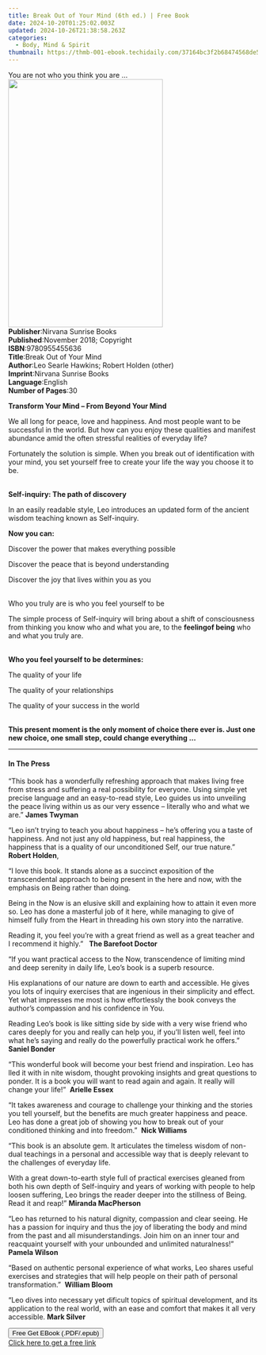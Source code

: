 ```yaml
---
title: Break Out of Your Mind (6th ed.) | Free Book
date: 2024-10-20T01:25:02.003Z
updated: 2024-10-26T21:38:58.263Z
categories:
  - Body, Mind & Spirit
thumbnail: https://thmb-001-ebook.techidaily.com/37164bc3f2b68474568de5db188d63f505c50080c8316dccb95a20d3257eaf95.jpg
---
```

<main id="book-container">
  <div class="flex flex-col">
    <div class="book-brief flex-1 py-6 px-4 sm:p-6 md:py-10 md:px-8">
      <!-- brief-->
      <div class="book-brief-main">You are not who you think you are ...</div>
    </div>
    <div
      class="book-meta-info flex-1 grid gap-4 col-start-1 col-end-3 row-start-1 sm:mb-6 sm:grid-cols-4 lg:gap-6 lg:col-start-2 lg:row-end-6 lg:row-span-6 lg:mb-0"
    >
      <div
        class="book-meta-info-left place-content-center mt-4 p-4 text-sm leading-6 col-start-2 col-span-2 dark:text-slate-400"
      >
        <img
          class="w-full h-500 object-cover rounded-lg sm:h-255 sm:col-span-2 lg:col-span-full"
          src="https://img-001-ebook.techidaily.com/bc1db4a9a4477f1fd13eb02df7127a51d1198901075c9736274ef1502b2b2718.jpg"
          alt=""
          width="312"
          height="500"
        />
      </div>
      <div
        class="book-meta-info-right mt-2 col-start-1 row-start-2 col-span-3 self-center"
      >
        <!-- meta data  -->
        <div class="flex flex-col px-4 md:px-8">
          <div class="flex-1">
            <strong>Publisher</strong>:<span class="px-2"
              >Nirvana Sunrise Books</span
            >
          </div>
          <div class="flex-1">
            <strong>Published</strong>:<span class="px-2"
              >November 2018; Copyright</span
            >
          </div>
          <div class="flex-1">
            <strong>ISBN</strong>:<span class="px-2">9780955455636</span>
          </div>
          <div class="flex-1">
            <strong>Title</strong>:<span class="px-2"
              >Break Out of Your Mind</span
            >
          </div>
          <div class="flex-1">
            <strong>Author</strong>:<span class="px-2"
              >Leo Searle Hawkins; Robert Holden (other)</span
            >
          </div>
          <div class="flex-1">
            <strong>Imprint</strong>:<span class="px-2"
              >Nirvana Sunrise Books</span
            >
          </div>
          <div class="flex-1">
            <strong>Language</strong>:<span class="px-2">English</span>
          </div>
          <div class="flex-1">
            <strong>Number of Pages</strong>:<span class="px-2">30</span>
          </div>
        </div>
      </div>
    </div>
    <div class="book-description flex-1 py-6 px-4 sm:p-6 md:py-10 md:px-8">
      <div class="book-description-main">
        <div accordion-content="" id="description">
          <p><strong>Transform Your Mind – From Beyond Your Mind</strong></p>
          <p>
            We all long for peace, love and happiness. And most people want to
            be successful in the world. But how can you enjoy these qualities
            and manifest abundance amid the often stressful realities of
            everyday life?
          </p>
          <p>
            Fortunately the solution is simple. When you break out of
            identification with your mind, you set yourself free to create your
            life the way you choose it to be.<br />&nbsp;
          </p>
          <p><strong>Self-inquiry: The path of discovery</strong></p>
          <p>
            In an easily readable style, Leo introduces an updated form of the
            ancient wisdom teaching known as Self-inquiry.
          </p>
          <p><strong>Now you can:</strong></p>
          <p>Discover the power that makes everything possible</p>
          <p>Discover the peace that is beyond understanding</p>
          <p>Discover the joy that lives within you as you</p>
          <p><br />Who you truly are is who you feel yourself to be</p>
          <p>
            The simple process of Self-inquiry will bring about a shift of
            consciousness from thinking you know who and what you are, to the
            <strong>feeling</strong><strong></strong
            ><strong>of being</strong> who and what you truly are.<br />&nbsp;
          </p>
          <p><strong>Who you feel yourself to be determines:</strong></p>
          <p>The quality of your life</p>
          <p>The quality of your relationships</p>
          <p>The quality of your success in the world</p>
          <p>
            <br /><strong>T</strong><strong>his present moment is the </strong
            ><strong>only</strong><strong> moment of choice there </strong
            ><strong
              >ever is. Just one new choice, one small step, could change
              everything ...</strong
            >
          </p>
        </div>
        <div class="accordion-fader"></div>
      </div>
    </div>
    <div class="book-excerpts flex-1 py-6 px-4 sm:p-6 md:py-10 md:px-8">
      <!-- excerpts-->
      <div class="book-excerpts-main">
        <hr />
        <h4 class="placeholder placeholder-heading">
          <span>In The Press</span>
        </h4>
        <p></p>
        <p>
          “This book has a wonderfully refreshing approach that makes living
          free from stress and suffering a real possibility for everyone. Using
          simple yet precise language and an easy-to-read style, Leo guides us
          into unveiling the peace living within us as our very essence –
          literally who and what we are.” <strong>James Twyman</strong>
        </p>
        <p>
          “Leo isn’t trying to teach you about happiness – he’s offering you a
          taste of happiness. And not just any old happiness, but real
          happiness, the happiness that is a quality of our unconditioned Self,
          our true nature.” <strong>Robert Holden</strong>,
        </p>
        <p>
          “I love this book. It stands alone as a succinct exposition of the
          transcendental approach to being present in the here and now, with the
          emphasis on Being rather than doing.
        </p>
        <p>
          Being in the Now is an elusive skill and explaining how to attain it
          even more so. Leo has done a masterful job of it here, while managing
          to give of himself fully from the Heart in threading his own story
          into the narrative.
        </p>
        <p>
          Reading it, you feel you’re with a great friend as well as a great
          teacher and I recommend it highly.”&nbsp;&nbsp;
          <strong>The Barefoot Doctor </strong>
        </p>
        <p>
          “If you want practical access to the Now, transcendence of limiting
          mind and deep serenity in daily life, Leo’s book is a superb resource.
        </p>
        <p>
          His explanations of our nature are down to earth and accessible. He
          gives you lots of inquiry exercises that are ingenious in their
          simplicity and effect. Yet what impresses me most is how effortlessly
          the book conveys the author’s compassion and his confidence in You.
        </p>
        <p>
          Reading Leo’s book is like sitting side by side with a very wise
          friend who cares deeply for you and really can help you, if you’ll
          listen well, feel into what he’s saying and really do the powerfully
          practical work he offers.” <strong>Saniel Bonder </strong>
        </p>
        <p>
          “This wonderful book will become your best friend and inspiration. Leo
          has lled it with in nite wisdom, thought provoking insights and great
          questions to ponder. It is a book you will want to read again and
          again. It really will change your life!”&nbsp;
          <strong>Arielle Essex </strong>
        </p>
        <p>
          “It takes awareness and courage to challenge your thinking and the
          stories you tell yourself, but the benefits are much greater happiness
          and peace. Leo has done a great job of showing you how to break out of
          your conditioned thinking and into freedom.”&nbsp;
          <strong>Nick Williams </strong>
        </p>
        <p>
          “This book is an absolute gem. It articulates the timeless wisdom of
          non-dual teachings in a personal and accessible way that is deeply
          relevant to the challenges of everyday life.
        </p>
        <p>
          With a great down-to-earth style full of practical exercises gleaned
          from both his own depth of Self-inquiry and years of working with
          people to help loosen suffering, Leo brings the reader deeper into the
          stillness of Being. Read it and reap!”
          <strong>Miranda MacPherson </strong>
        </p>
        <p>
          “Leo has returned to his natural dignity, compassion and clear seeing.
          He has a passion for inquiry and thus the joy of liberating the body
          and mind from the past and all misunderstandings. Join him on an inner
          tour and reacquaint yourself with your unbounded and unlimited
          naturalness!” <strong>Pamela Wilson </strong>
        </p>
        <p>
          “Based on authentic personal experience of what works, Leo shares
          useful exercises and strategies that will help people on their path of
          personal transformation.”&nbsp; <strong>William Bloom </strong>
        </p>
        <p>
          “Leo dives into necessary yet dificult topics of spiritual
          development, and its application to the real world, with an ease and
          comfort that makes it all very accessible.
          <strong>Mark Silver</strong>
        </p>
        <p></p>
      </div>
    </div>
    <div
      class="book-about-author flex-1 py-6 px-4 sm:p-6 md:py-10 md:px-8"
    ></div>
    <div class="book-free-get flex-1 py-6 px-4 sm:p-6 md:py-10 md:px-8">
      <button
        id="btn-free-get"
        class="bg-blue-500 hover:bg-blue-700 text-white font-bold py-2 px-4 rounded"
      >
        Free Get EBook (.PDF/.epub)
      </button>
      <div id="countdown-display" class="px-2 text-lg mt-2"></div>
      <a
        id="free-link"
        class="hidden bg-blue-500 hover:bg-blue-700 text-white font-bold py-2 px-4 rounded"
        href="https://www.ebooks.com/en-us/book/209866071/break-out-of-your-mind/leo-searle-hawkins/"
        target="_blank"
        >Click here to get a free link</a
      >
    </div>
    <script>
      let countdownTime = 0;
      let countdownInterval = null;
      document
        .getElementById('btn-free-get')
        .addEventListener('click', startCountdown);
      function startCountdown() {
        countdownTime = new Date().getTime() + 60000 * 3;
        countdownInterval = setInterval(updateCountdown, 1000);
        document.getElementById('btn-free-get').disabled = true;
        document
          .getElementById('btn-free-get')
          .classList.add('bg-gray-500', 'cursor-not-allowed');
      }
      function updateCountdown() {
        let currentTime = new Date().getTime();
        let timeLeft = countdownTime - currentTime;
        let secondsLeft = Math.floor(timeLeft / 1000);
        document.getElementById('countdown-display').innerHTML =
          `Remaining time: ${secondsLeft} seconds.`;
        if (secondsLeft <= 0) {
          clearInterval(countdownInterval);
          document.getElementById('btn-free-get').classList.add('hidden');
          document.getElementById('free-link').classList.remove('hidden');
          document.getElementById('countdown-display').innerHTML = '';
        }
      }
    </script>
  </div>
</main>

<ins class="adsbygoogle"
      style="display:block"
      data-ad-client="ca-pub-7571918770474297"
      data-ad-slot="8358498916"
      data-ad-format="auto"
      data-full-width-responsive="true"></ins>
    